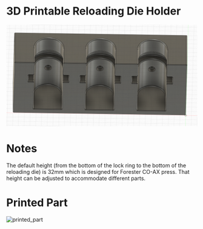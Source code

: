 3D Printable Reloading Die Holder
===
![preview](preview.png)
# Notes
The default height (from the bottom of the lock ring to the bottom of the reloading die) is 32mm which is designed for Forester CO-AX press. That height can be adjusted to accommodate different parts.

# Printed Part
![printed_part](printed_part.png)
